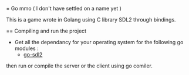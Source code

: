 = Go mmo ( I don't have settled on a name yet )

This is a game wrote in Golang using C library SDL2 through bindings.

== Compiling and run the project

- Get all the dependancy for your operating system for the following go modules : 
    - [go-sdl2](https://github.com/veandco/go-sdl2)

then run or compile the server or the client using go comiler.

